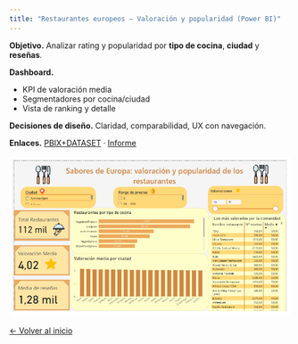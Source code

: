 ```yaml
---
title: "Restaurantes europeos — Valoración y popularidad (Power BI)"
---
```


**Objetivo.** Analizar rating y popularidad por **tipo de cocina**, **ciudad** y **reseñas**.

**Dashboard.**
- KPI de valoración media
- Segmentadores por cocina/ciudad
- Vista de ranking y detalle

**Decisiones de diseño.** Claridad, comparabilidad, UX con navegación.

**Enlaces.** [PBIX+DATASET](/assets/restaurantes/Todoaqui.zip) · [Informe](/assets/restaurantes/Informe_dashboard_restaurants.pdf)

![Dashboard](https://github.com/susibrg/susibrg.github.io/blob/main/assets/restaurantes/Captura%20de%20pantalla%202025-10-22%20172552.png?raw=true)


[← Volver al inicio](/)
